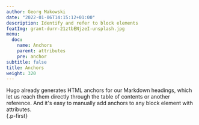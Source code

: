 ```yaml
---
author: Georg Makowski
date: "2022-01-06T14:15:12+01:00"
description: Identify and refer to block elements
featImg: grant-durr-21ztbENjzeI-unsplash.jpg
menu:
  doc:
    name: Anchors
    parent: attributes
    pre: anchor
subtitle: false
title: Anchors
weight: 320
---
```


Hugo already generates HTML anchors for our Markdown headings, which let us reach them directly through the table of contents or another reference. And it's easy to manually add anchors to any block element with attributes.  
{.p-first} <!-- more -->
